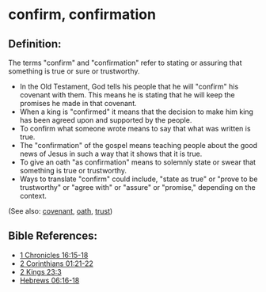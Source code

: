 # confirm, confirmation #

## Definition: ##

The terms "confirm" and "confirmation" refer to stating or assuring that something is true or sure or trustworthy.

* In the Old Testament, God tells his people that he will "confirm" his covenant with them. This means he is stating that he will keep the promises he made in that covenant.
* When a king is "confirmed" it means that the decision to make him king has been agreed upon and supported by the people.
* To confirm what someone wrote means to say that what was written is true.
* The "confirmation" of the gospel means teaching people about the good news of Jesus in such a way that it shows that it is true.
* To give an oath "as confirmation" means to solemnly state or swear that something is true or trustworthy.
* Ways to translate "confirm" could include, "state as true" or "prove to be trustworthy" or "agree with" or "assure" or "promise," depending on the context.

(See also: [covenant](../kt/covenant.md),  [oath](../other/oath.md), [trust](../kt/trust.md))

## Bible References: ##

* [1 Chronicles 16:15-18](https://door43.org/en/bible/notes/1ch/16/15)
* [2 Corinthians 01:21-22](https://door43.org/en/bible/notes/2co/01/21)
* [2 Kings 23:3](https://door43.org/en/bible/notes/2ki/23/03)
* [Hebrews 06:16-18](https://door43.org/en/bible/notes/heb/06/16)

